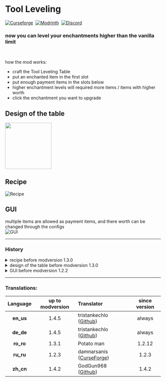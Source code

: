 # Tool Leveling
[![Curseforge](https://img.shields.io/curseforge/dt/397255?style=for-the-badge&logo=curseforge&color=e05d44)](https://www.curseforge.com/minecraft/mc-mods/tool-leveling-plus)&nbsp;
[![Modrinth](https://img.shields.io/modrinth/dt/I8oNjZdJ?style=for-the-badge&logo=modrinth&color=e05d44)](https://modrinth.com/mod/tool-leveling)&nbsp;
[![Discord](https://img.shields.io/discord/639540436524072970?style=for-the-badge&logo=discord&logoColor=fff&label=%20&color=0a48c4)](https://discord.gg/bhUaWhq)

### now you can level your enchantments higher than the vanilla limit<br/>
<br/>

how the mod works:
 - craft the Tool Leveling Table
 - put an enchanted item in the first slot
 - put enough payment items in the slots below
 - higher enchantment levels will required more items / items with higher worth
 - click the enchantment you want to upgrade

## Design of the table
<img src="https://i.ibb.co/gD56FHW/screenshot.png" height="150">

## Recipe
![Recipe](https://i.ibb.co/NWdBRSQ/recipe-v1-3-0.png "Recipe")

## GUI
multiple items are allowed as payment items, and there worth can be changed through the configs</br>
![GUI](https://i.ibb.co/4FdbhBm/toolleveling-gui.png "Tool Leveling GUI")

---
### History
<details>
	<summary>recipe before modversion 1.3.0</summary>  
   
 ![recipe](https://i.ibb.co/fQxtBV2/Recipe-new.png)  
 *any enchanted book will work
</details>
<details>
 <summary>design of the table before modversion 1.3.0</summary>
   
 <img src="https://i.ibb.co/WNXP2LC/tool-leveling-table-screenshot.png" height="150">
</details>
<details>
 <summary>GUI before modversion 1.2.2</summary>
   
 ![GUI](https://i.ibb.co/8P27vMD/GUI-NEW-2.png)  
 only one item is allowed as payment item (by default Netherite Ingot, but it is changeable through the config)
</details>

---

### Translations:
| Language  | up to modversion | Translator                                                                  | since version |
|:---------:|:----------------:|:----------------------------------------------------------------------------|:-------------:|
| **en_us** |      1.4.5       | tristankechlo ([Github](https://github.com/tristankechlo))                  |    always     |
| **de_de** |      1.4.5       | tristankechlo ([Github](https://github.com/tristankechlo))                  |    always     |
| **ro_ro** |      1.3.1       | Potato man                                                                  |    1.2.12     |
| **ru_ru** |      1.2.3       | damnarsanis ([CurseForge](https://www.curseforge.com/members/damnarsanis/)) |     1.2.3     |
| **zh_cn** |      1.4.2       | GodGun968 ([Github](https://github.com/GodGun968))                          |     1.4.2     |
